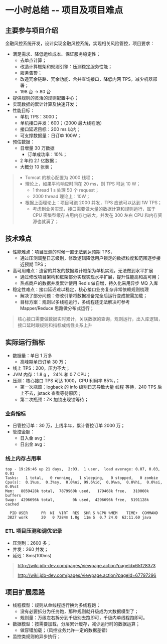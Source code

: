 # 一小时总结 -- 项目及项目难点

## 主要参与项目介绍

金融风控系统开发，设计实现金融风控系统，实现相关风险管控，项目要求：

- 满足需求、降低运维成本、保证服务稳定性；
	- 去单点计算；
	- 改造计算框架和规则引擎：压测稳定服务性能；
	- 服务告警；
	- 改造冗余链路、冗余功能、合并查询接口，降低内网 TPS，减少机器部署；
	- 198 台 -> 80 台
- 提供规则的灵活的规则配置中心；
- 实现数据的累计计算及快速开发；
- 性能目标：
	- 单机 TPS：3000；
	- 单机接口并发：600；（2000 最大线程池）
	- 接口延迟目标：200 ms 以内；
	- 可支撑数据量：日订单 100W；
- 预估数据：
	- 日增量 30 万数据
		- 订单成功率：10%；
	- 2 年约 2.1 亿数据；
	- 大概分 10 张表；

> - Tomcat 的核心配置为 2000 线程；
> - 理论上，如果平均响应时间在 20 ms，则 TPS 可达 10 W；
> 	- 1 thread 1 s 处理 50 个 request；
> 	- 2000 thread 理论上：10W；
> - 根据上面理论上：项目可跑 2000 并发，TPS 应该可以达到 1W TPS；
> 	- 考虑到业务实现，接口需要做大量的数据计算和规则运行，属于 CPU 密集型缓存占用内存也较大，并发在 300 左右 CPU 和内存资源也就满了；
> 

## 技术难点

- 性能难点：项目压测的时候一直无法到达预期 TPS，
	- 通过压测调整日志级别，修改逻辑降低用户锁定的数据粒度和范围逐步接近预期 TPS；
- 高可用难点：遗留的并发的数据累计框架为单机实现，无法做到水平扩展
	- 通过修改项目架构和框架部分实现实现水平扩展，提升性能高和高可用；
	- 热点商户的数据并发累计使用 Redis 做自增，持久化采用异步 MQ 入库
- 稳定性难点：接口延迟难以稳定，核心接口业务复杂非常依赖规则梳理
	- 解决了部分问题：修改引擎将数据准备完全后运行变成按需加载；
	- 目标方案：规则以多线程运行，多线程还无法解决可参考 Mapper/Reduce 思路做分布式运行；

> 核心接口需要做数据实时累计，关联数据的查询，规则运行，出入库逻辑，接口延时跟规则和指标成线性关系上升

## 实际运行指标

- 数据量：单日 1 万多 
	- 高峰期单日订单 30 万；
- 线上 TPS：200，压力不大；
- JVM 内存：1.8 g ， 24% 和 0.7 CPU；
- 压测：核心接口 TPS 可达 1000，CPU 利用率 85%，；
	- 第一次瓶颈：logback 的 info 级别日志导致大量 线程 等待，240 TPS 后上不去，jstack 查看等待原因；
	- 第二次瓶颈：ZK 加锁出现锁等待；

### 业务指标

- 日管控订单：30 万，上线半年，累计管控订单 2000 万；
- 管控金额：
	- 日入金 avg：
	- 日出金 avg：

### 线上内存占用率

```
top - 19:26:46 up 21 days,  2:03,  1 user,  load average: 0.07, 0.03, 0.01
Tasks:   1 total,   0 running,   1 sleeping,   0 stopped,   0 zombie
Cpu(s):  0.1%us,  0.3%sy,  0.0%ni, 99.6%id,  0.0%wa,  0.0%hi,  0.0%si,  0.0%st
Mem:   8059428k total,  7879960k used,   179468k free,   310060k buffers
Swap:  4296696k total,        0k used,  4296696k free,  5191128k cached

  PID USER      PR  NI  VIRT  RES  SHR S %CPU %MEM    TIME+  COMMAND
 3827 work      20   0 7284m 1.8g  11m S  0.7 24.0  62:11.60 java
```

### ETL 项目压测和调优记录

- 压测到：2600 多；
- 并发：260 并发； 
- 延迟：8ms(100ms)

> http://wiki.jdb-dev.com/pages/viewpage.action?pageId=65128373
> 
> http://wiki.jdb-dev.com/pages/viewpage.action?pageId=67797296

## 项目扩展思路

- 线程模型：规则从单线程运行换为多线程跑；
	- 没有必要拆分为任务跑，那种规则就升级成为大数据模型了；
	- 规则量：万级左右拆分到千级别去跑即可，千级内单线程跑即可。
- 数据模型：按需要加载，分层累计缓存，减少运行时的数据运算；
	- 做容错加载；（风控业务允许一定的数据差错）
- 监控类规则的异步执行；